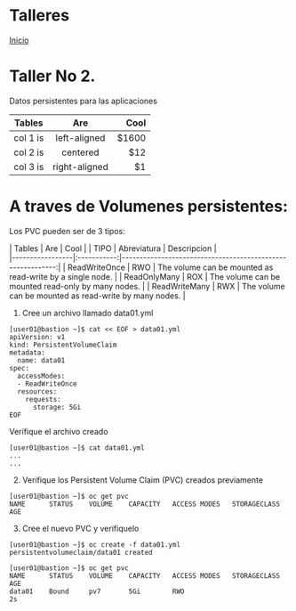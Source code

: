 # Talleres
[Inicio](../ComandosOpenShift.md)


# Taller No 2.
Datos persistentes para las aplicaciones

| Tables   |      Are      |  Cool |
|----------|:-------------:|------:|
| col 1 is |  left-aligned | $1600 |
| col 2 is |    centered   |   $12 |
| col 3 is | right-aligned |    $1 |

# A traves de Volumenes persistentes:
Los PVC pueden ser de 3 tipos:

| Tables   |      Are      |  Cool |
| TIPO            | Abreviatura | Descripcion                                                |  
|-----------------|:-----------:|-----------------------------------------------------------:|
| ReadWriteOnce   | RWO         | The volume can be mounted as read-write by a single node.  |
| ReadOnlyMany    | ROX         | The volume can be mounted read-only by many nodes.         |
| ReadWriteMany   | RWX         | The volume can be mounted as read-write by many nodes.     |

1. Cree un archivo llamado data01.yml
```
[user01@bastion ~]$ cat << EOF > data01.yml
apiVersion: v1
kind: PersistentVolumeClaim
metadata:
  name: data01
spec:
  accessModes:
  - ReadWriteOnce
  resources:
    requests:
      storage: 5Gi
EOF

```
Verifique el archivo creado
```
[user01@bastion ~]$ cat data01.yml
...
...
```
2. Verifique los Persistent Volume Claim (PVC) creados previamente
```
[user01@bastion ~]$ oc get pvc
NAME      STATUS    VOLUME    CAPACITY   ACCESS MODES   STORAGECLASS   AGE
```
3. Cree el nuevo PVC y verifiquelo
```
[user01@bastion ~]$ oc create -f data01.yml
persistentvolumeclaim/data01 created

[user01@bastion ~]$ oc get pvc
NAME      STATUS    VOLUME    CAPACITY   ACCESS MODES   STORAGECLASS   AGE
data01    Bound     pv7       5Gi        RWO                           2s
```
